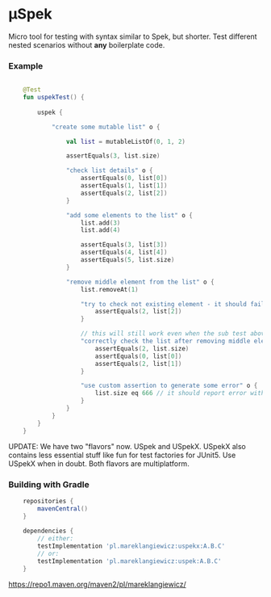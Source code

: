# μSpek
Micro tool for testing with syntax similar to Spek, but shorter.
Test different nested scenarios without **any** boilerplate code.

### Example
```kotlin

    @Test
    fun uspekTest() {
    
        uspek {

            "create some mutable list" o {

                val list = mutableListOf(0, 1, 2)

                assertEquals(3, list.size)

                "check list details" o {
                    assertEquals(0, list[0])
                    assertEquals(1, list[1])
                    assertEquals(2, list[2])
                }

                "add some elements to the list" o {
                    list.add(3)
                    list.add(4)

                    assertEquals(3, list[3])
                    assertEquals(4, list[4])
                    assertEquals(5, list.size)
                }

                "remove middle element from the list" o {
                    list.removeAt(1)

                    "try to check not existing element - it should fail" o {
                        assertEquals(2, list[2])
                    }

                    // this will still work even when the sub test above fails
                    "correctly check the list after removing middle element" o {
                        assertEquals(2, list.size)
                        assertEquals(0, list[0])
                        assertEquals(2, list[1])
                    }

                    "use custom assertion to generate some error" o {
                        list.size eq 666 // it should report error with correct line number
                    }
                }
            }
        }
    }

```

UPDATE: We have two "flavors" now. USpek and USpekX.
USpekX also contains less essential stuff like fun for test factories for JUnit5.
Use USpekX when in doubt. Both flavors are multiplatform.

### Building with Gradle
```gradle
    repositories {
        mavenCentral()
    }
   
    dependencies {
        // either:
        testImplementation 'pl.mareklangiewicz:uspekx:A.B.C'
        // or:
        testImplementation 'pl.mareklangiewicz:uspek:A.B.C'
    }
```

https://repo1.maven.org/maven2/pl/mareklangiewicz/
